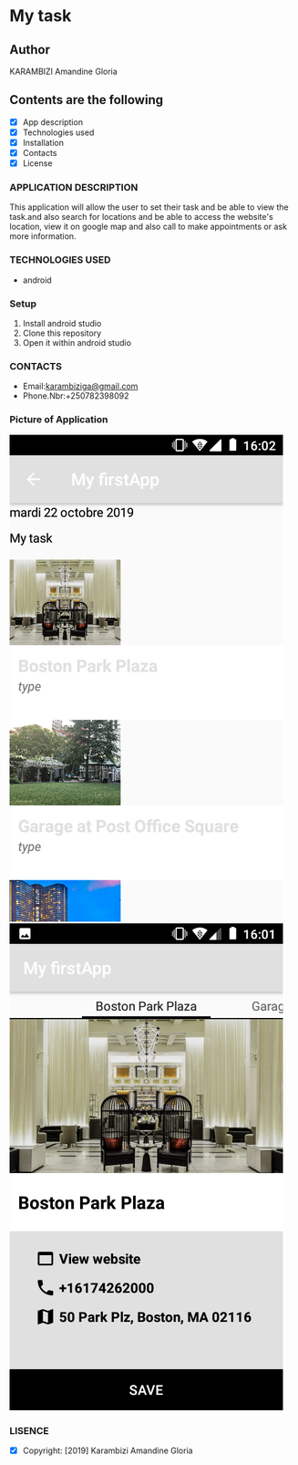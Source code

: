# My task

## Author

KARAMBIZI Amandine Gloria

## Contents are the following

 - [x] App description
 - [x]  Technologies used
 - [x]  Installation
 - [x]  Contacts
 - [x]  License
### APPLICATION DESCRIPTION

 This application will allow the user to set their task and be able to view the task.and also search for locations and be able to access the website's location, view it on google map and also call to make appointments or ask more information.

### TECHNOLOGIES USED

   + android

### Setup

   1. Install  android studio
   2. Clone this repository
   3. Open it within android studio



### CONTACTS

   +  Email:karambiziga@gmail.com
   +  Phone.Nbr:+250782398092

### Picture of Application

  <img src= "screenshoot/location.png">
  <img src= "screenshoot/details.png">


### LISENCE

- [x] Copyright: [2019] Karambizi Amandine Gloria

